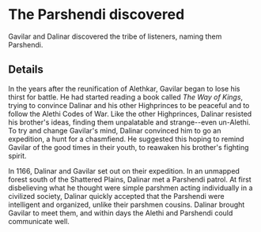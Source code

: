 # The Parshendi discovered
Gavilar and Dalinar discovered the tribe of listeners, naming them Parshendi.

## Details
In the years after the reunification of Alethkar, Gavilar began to lose his thirst for battle. He had started reading a book called _The Way of Kings_, trying to convince Dalinar and his other Highprinces to be peaceful and to follow the Alethi Codes of War. Like the other Highprinces, Dalinar resisted his brother's ideas, finding them unpalatable and strange--even un-Alethi. To try and change Gavilar's mind, Dalinar convinced him to go an expedition, a hunt for a chasmfiend. He suggested this hoping to remind Gavilar of the good times in their youth, to reawaken his brother's fighting spirit.

In 1166, Dalinar and Gavilar set out on their expedition. In an unmapped forest south of the Shattered Plains, Dalinar met a Parshendi patrol. At first disbelieving what he thought were simple parshmen acting individually in a civilized society, Dalinar quickly accepted that the Parshendi were intelligent and organized, unlike their parshmen cousins. Dalinar brought Gavilar to meet them, and within days the Alethi and Parshendi could communicate well.
